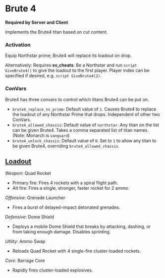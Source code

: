 # Brute 4

**Required by Server and Client**

Implements the Brute4 titan based on cut content.

### Activation

Equip Northstar prime; Brute4 will replace its loadout on drop.

Alternatively: Requires **sv_cheats**. Be a Northstar and run `script GiveBrute4()` to give the loadout to the first player. Player index can be specified if desired, e.g. `script GiveBrute4(2)`.

### ConVars
Brute4 has three convars to control which titans Brute4 can be put on.

* `brute4_replace_ns_prime`: Default value of `1`. Causes Brute4 to replace the loadout of any Northstar Prime that drops. Independent of other two ConVars.
* `brute4_allowed_chassis`: Default value of `northstar`. Any titan on the list can be given Brute4. Takes a comma separated list of titan names. (Note: Monarch is `vanguard`)
* `brute4_unlock_chassis`: Default value of `0`. Set to `1` to allow any titan to be given Brute4, overriding `brute4_allowed_chassis`.

## [Loadout](https://youtu.be/enGWYx5sIws)
*Weapon*: Quad Rocket

* Primary fire: Fires 4 rockets with a spiral flight path.
* Alt fire: Fires a single, stronger, faster rocket for 2 ammo.

*Offensive*: Grenade Launcher

* Fires a burst of delayed-impact detonated grenades.

*Defensive*: Dome Shield

* Deploys a mobile Dome Shield that breaks by attacking, dashing, or from taking enough damage. Disables sprinting.

*Utility*: Ammo Swap

* Reloads Quad Rocket with 4 single-fire cluster-loaded rockets.

*Core*: Barrage Core

* Rapidly fires cluster-loaded explosives.